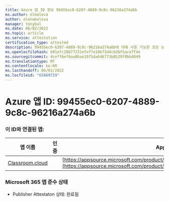 ```yaml
---
title: Azure 앱 ID 정보 99455ec0-6207-4889-9c8c-96216a274a6b
ms.author: elmalova
author: elenamalova
manager: tonybal
ms.date: 06/02/2022
ms.topic: article
ms.service: attestation
certification_type: attested
description: 99455ec0-6207-4889-9c8c-96216a274a6b에 대해 사용 가능한 모든 보안 및 규정 준수 정보입니다.
ms.openlocfilehash: b91efc20b77231efef7e10b72d4cb26f5ace7f4e
ms.sourcegitcommit: 4ceff6ef6aa0bae1075da646773b852970bb4049
ms.translationtype: MT
ms.contentlocale: ko-KR
ms.lasthandoff: 06/03/2022
ms.locfileid: "65869729"
---
```

# <a name="azure-app-id-99455ec0-6207-4889-9c8c-96216a274a6b"></a>Azure 앱 ID: 99455ec0-6207-4889-9c8c-96216a274a6b


### <a name="apps-associated-with-this-id"></a>이 ID와 연결된 앱:
| **앱 이름** | **인증** | **AppSource에서 보기** |
|--------------|---------------|-----------------------|
| [Classroom.cloud](../forward/netsupportltd1595255396224.classroom_cloud.md) |  | [https://appsource.microsoft.com/product/office/netsupportltd1595255396224.classroom_cloud](https://appsource.microsoft.com/product/office/netsupportltd1595255396224.classroom_cloud) |

### <a name="microsoft-365-app-compliance-status"></a>Microsoft 365 앱 준수 상태
- Publisher Attestaton 상태: 완료됨
